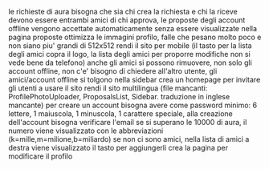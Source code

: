 le richieste di aura bisogna che sia chi crea la richiesta e chi la riceve devono essere entrambi amici di chi approva, le proposte degli account offline vengono accettate automaticamente senza essere visualizzate nella pagina proposte
ottimizza le immagini profilo, falle che pesano molto poco e non siano piu' grandi di 512x512
rendi il sito per mobile (il tasto per la lista degli amici copra il logo, la lista degli amici per proporre modifiche non si vede bene da telefono)
anche gli amici si possono rimuovere, non solo gli account offline, non c'e' bisogno di chiedere all'altro utente, gli amici/account offline si tolgono nella sidebar
crea un homepage per invitare gli utenti a usare il sito
rendi il sito multilingua (file mancanti: ProfilePhotoUploader, ProposalsList, Sidebar. traduzione in inglese mancante)
per creare un account bisogna avere come password minimo: 6 lettere, 1 maiuscola, 1 minuscola, 1 carattere speciale, alla creazione dell'account bisogna verificare l'email
se si superano le 10000 di aura, il numero viene visualizzato con le abbreviazioni (k=mille,m=milione,b=miliardo)
se non ci sono amici, nella lista di amici a destra viene visualizzato il tasto per aggiungerli
crea la pagina per modificare il profilo